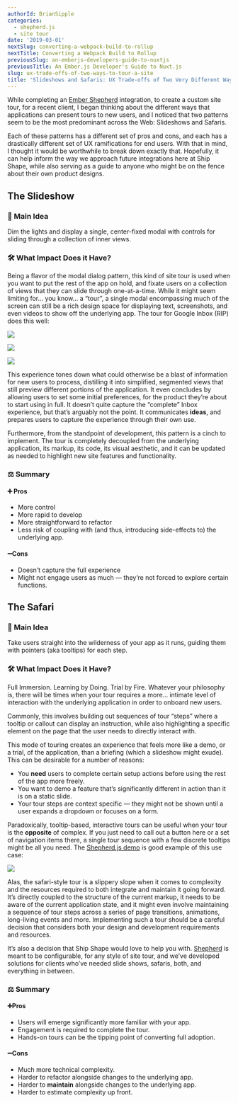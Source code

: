 ```yaml
---
authorId: BrianSipple
categories: 
  - shepherd.js
  - site tour
date: '2019-03-01'
nextSlug: converting-a-webpack-build-to-rollup
nextTitle: Converting a Webpack Build to Rollup
previousSlug: an-emberjs-developers-guide-to-nuxtjs
previousTitle: An Ember.js Developer's Guide to Nuxt.js
slug: ux-trade-offs-of-two-ways-to-tour-a-site
title: 'Slideshows and Safaris: UX Trade-offs of Two Very Different Ways To Tour a Site'
---
```


While completing an [Ember Shepherd](https://github.com/shipshapecode/ember-shepherd) integration, to create a custom site
tour, for a recent client, I began thinking about the different ways that applications can present tours to new users, and 
I noticed that two patterns seem to be the most predominant across the Web: Slideshows and Safaris.

Each of these patterns has a different set of pros and cons, and each has a drastically different set of UX ramifications 
for end users. With that in mind, I thought it would be worthwhile to break down exactly that. Hopefully, it can help 
inform the way we approach future integrations here at Ship Shape, while also serving as a guide to anyone who might be on 
the fence about their own product designs.

## The Slideshow
### 🔑 Main Idea
Dim the lights and display a single, center-fixed modal with controls for sliding through a collection of inner views.

### 🛠 What Impact Does it Have?
Being a flavor of the modal dialog pattern, this kind of site tour is used when you want to put the rest of the app on hold, 
and fixate users on a collection of views that they can slide through one-at-a-time. While it might seem limiting for… you know… a “tour”, 
a single modal encompassing much of the screen can still be a rich design space for displaying text, screenshots, and even videos to show 
off the underlying app. The tour for Google Inbox (RIP) does this well:

![](/img/blog/ux-trade-offs-of-two-ways-to-tour-a-site/inbox-tour-1.png)

![](/img/blog/ux-trade-offs-of-two-ways-to-tour-a-site/inbox-tour-2.png)

![](/img/blog/ux-trade-offs-of-two-ways-to-tour-a-site/inbox-tour-3.png)

This experience tones down what could otherwise be a blast of information for new users to process, distilling it into simplified, 
segmented views that still preview different portions of the application. It even concludes by allowing users to set some 
initial preferences, for the product they’re about to start using in full. It doesn’t quite capture the “complete” Inbox experience, 
but that’s arguably not the point. It communicates **ideas**, and prepares users to capture the experience through their own use.

Furthermore, from the standpoint of development, this pattern is a cinch to implement. The tour is completely decoupled from the underlying 
application, its markup, its code, its visual aesthetic, and it can be updated as needed to highlight new site features and functionality.

### ⚖️ Summary
#### ➕ Pros
- More control
- More rapid to develop
- More straightforward to refactor
- Less risk of coupling with (and thus, introducing side-effects to) the underlying app.

#### ➖Cons
- Doesn’t capture the full experience 
- Might not engage users as much — they’re not forced to explore certain functions. 


## The Safari
### 🔑 Main Idea
Take users straight into the wilderness of your app as it runs, guiding them with pointers (aka tooltips) for each step. 
 

### 🛠 What Impact Does it Have?
Full Immersion. Learning by Doing. Trial by Fire. Whatever your philosophy is, there will be times when your tour requires a more… intimate 
level of interaction with the underlying application in order to onboard new users. 

Commonly, this involves building out sequences of tour “steps” where a tooltip or callout can display an instruction, while also highlighting 
a specific element on the page that the user needs to directly interact with. 

This mode of touring creates an experience that feels more like a demo, or a trial, of the application, than a briefing (which a slideshow might exude). 
This can be desirable for a number of reasons:
- You **need** users to complete certain setup actions before using the rest of the app more freely.
- You want to demo a feature that’s significantly different in action than it is on a static slide.
- Your tour steps are context specific — they might not be shown until a user expands a dropdown or focuses on a form.


Paradoxically, tooltip-based, interactive tours can be useful when your tour  is the **opposite** of complex. If you just need to call out a button 
here or a set of navigation items there, a single tour sequence with a few discrete tooltips might be all you need. 
The [Shepherd.js demo](https://shipshapecode.github.io/shepherd/docs/welcome/) is good example of this use case:

![](/img/blog/ux-trade-offs-of-two-ways-to-tour-a-site/shephered-tour.png)

Alas, the safari-style tour is a slippery slope when it comes to complexity and the resources required to both integrate and maintain it going forward. 
It’s directly coupled to the structure of the current markup, it needs to be aware of the current application state, and it might even involve maintaining 
a sequence of tour steps across a series of page transitions, animations, long-living events and more. Implementing such a tour should be a careful decision 
that considers both your design and development requirements and resources. 

It’s also a decision that Ship Shape would love to help you with. [Shepherd](https://github.com/shipshapecode/shepherd) is meant to be configurable, 
for any style of site tour, and we’ve developed solutions for clients who’ve needed slide shows, safaris, both, and everything in between.

### ⚖️ Summary
#### ➕Pros
- Users will emerge significantly more familiar with your app. 
- Engagement is required to complete the tour. 
- Hands-on tours can be the tipping point of converting full adoption.
#### ➖Cons
- Much more technical complexity.
- Harder to refactor alongside changes to the underlying app.
- Harder to **maintain** alongside changes to the underlying app.
- Harder to estimate complexity up front. 

